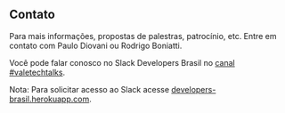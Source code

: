 ## Contato

Para mais informações, propostas de palestras, patrocínio, etc. Entre em contato
com Paulo Diovani ou Rodrigo Boniatti.

<p></p>

Você <!--também--> pode falar conosco no Slack Developers Brasil no [canal #valetechtalks](https://developers-brasil.slack.com/messages/C6QS5JK9U/).

Nota: Para solicitar acesso ao Slack acesse
[developers-brasil.herokuapp.com](http://developers-brasil.herokuapp.com/).